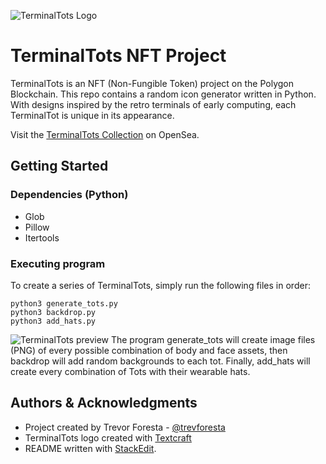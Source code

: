 ![TerminalTots Logo](https://uploads-ssl.webflow.com/61116be30fa72a710da13ebe/612ced8bc60b405fcd8dc7f2_title.jpg)
# TerminalTots NFT Project

TerminalTots is an NFT (Non-Fungible Token) project on the Polygon Blockchain. This repo contains a random icon generator written in Python. With designs inspired by the retro terminals of early computing, each TerminalTot is unique in its appearance.

Visit the [TerminalTots Collection](https://opensea.io/collection/terminaltots) on OpenSea.

## Getting Started

### Dependencies (Python)
* Glob
* Pillow
* Itertools

### Executing program
To create a series of TerminalTots, simply run the following files in order:
```
python3 generate_tots.py
python3 backdrop.py
python3 add_hats.py
```
![TerminalTots preview](https://uploads-ssl.webflow.com/61116be30fa72a710da13ebe/612ceda6ffb069e853d81add_tots_preview.jpg)
The program generate_tots will create image files (PNG) of every possible combination of body and face assets, then backdrop will add random backgrounds to each tot. Finally, add_hats will create every combination of Tots with their wearable hats.  

## Authors & Acknowledgments
* Project created by Trevor Foresta - [@trevforesta](https://github.com/trevforesta)
* TerminalTots logo created with [Textcraft](https://textcraft.net/)
* README written with [StackEdit](https://stackedit.io/).
